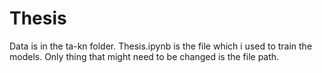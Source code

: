 # Thesis

Data is in the ta-kn folder.
Thesis.ipynb is the file which i used to train the models.
Only thing that might need to be changed is the file path.
